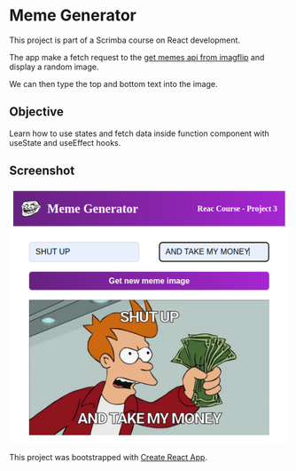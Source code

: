 # Meme Generator

This project is part of a Scrimba course on React development.

The app make a fetch request to the [get memes api from imagflip](https://imgflip.com/api) and display a random image. 

We can then type the top and bottom text into the image.

## Objective

Learn how to use states and fetch data inside function component with useState and useEffect hooks. 

## Screenshot

![Screenshot](./Screenshot.png)

This project was bootstrapped with [Create React App](https://github.com/facebook/create-react-app).